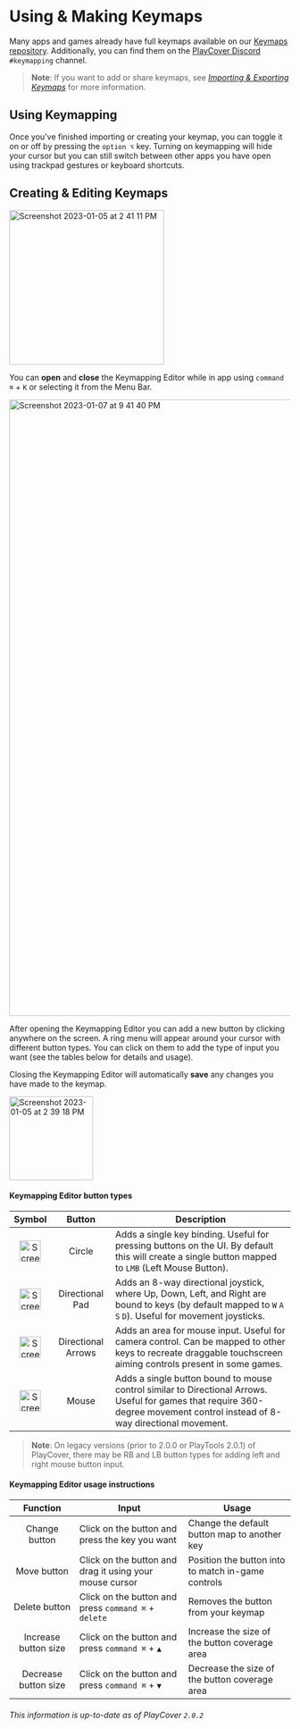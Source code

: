 # Using & Making Keymaps

Many apps and games already have full keymaps available on our [Keymaps repository](https://github.com/PlayCover/keymaps). Additionally, you can find them on the [PlayCover Discord](https://discord.gg/rMv5qxGTGC) `#keymapping` channel. 

>__Note__: If you want to add or share keymaps, see [_Importing & Exporting Keymaps_](./import_export_keymaps.md) for more information.

## Using Keymapping

Once you've finished importing or creating your keymap, you can toggle it on or off by pressing the `option ⌥` key. Turning on keymapping will hide your cursor but you can still switch between other apps you have open using trackpad gestures or keyboard shortcuts. 

## Creating & Editing Keymaps

<img width="277" alt="Screenshot 2023-01-05 at 2 41 11 PM" src="https://user-images.githubusercontent.com/78054566/210866383-dd94b6ac-ce6e-416b-bd93-c0d565ca4a92.png">

You can **open** and **close** the Keymapping Editor while in app using `command ⌘` + `K` or selecting it from the Menu Bar.

<img width="1104" alt="Screenshot 2023-01-07 at 9 41 40 PM" src="https://user-images.githubusercontent.com/78054566/211178151-107e9e25-0c76-4466-bcb5-823635199f6e.png">

After opening the Keymapping Editor you can add a new button by clicking anywhere on the screen. A ring menu will appear around your cursor with different button types. You can click on them to add the type of input you want (see the tables below for details and usage). 

Closing the Keymapping Editor will automatically **save** any changes you have made to the keymap.

<img width="150" alt="Screenshot 2023-01-05 at 2 39 18 PM" src="https://user-images.githubusercontent.com/78054566/210866443-e0c9f967-3554-4506-b37c-ce9775157312.png">

#### Keymapping Editor button types 

| Symbol | Button | Description |
| :-----------: | :-----------: | ------------- |
| <img width="38" alt="Screenshot 2023-01-05 at 2 39 18 PM copy" src="https://user-images.githubusercontent.com/78054566/210868935-5f04fbbd-48a8-4b99-ba1f-b40c541fad95.png">  | Circle | Adds a single key binding. Useful for pressing buttons on the UI. By default this will create a single button mapped to `LMB` (Left Mouse Button). |
| <img width="38" alt="Screenshot 2023-01-05 at 2 39 18 PM copy 2" src="https://user-images.githubusercontent.com/78054566/210870935-25a6b669-97f2-493e-b607-40304d7fa027.png"> | Directional Pad | Adds an 8-way directional joystick, where Up, Down, Left, and Right are bound to keys (by default mapped to `W` `A` `S` `D`). Useful for movement joysticks. |
| <img width="38" alt="Screenshot 2023-01-05 at 2 39 18 PM copy 3" src="https://user-images.githubusercontent.com/78054566/210871542-588e2aba-a2c3-4a60-ba17-59803c56cb4f.png"> | Directional Arrows | Adds an area for mouse input. Useful for camera control. Can be mapped to other keys to recreate draggable touchscreen aiming controls present in some games. |
| <img width="38" alt="Screenshot 2023-01-05 at 2 39 18 PM copy 4" src="https://user-images.githubusercontent.com/78054566/210871677-84e9c784-6391-4e7b-951e-81ff1bd9a0a0.png"> | Mouse | Adds a single button bound to mouse control similar to Directional Arrows. Useful for games that require 360-degree movement control instead of 8-way directional movement. |

> __Note__: On legacy versions (prior to 2.0.0 or PlayTools 2.0.1) of PlayCover, there may be RB and LB button types for adding left and right mouse button input.

#### Keymapping Editor usage instructions

| Function | Input | Usage |
| :-----------: | ------------- | ------------- |
| Change button | Click on the button and press the key you want | Change the default button map to another key |
| Move button | Click on the button and drag it using your mouse cursor | Position the button into to match in-game controls |
| Delete button | Click on the button and press `command ⌘` + `delete` | Removes the button from your keymap |
| Increase button size | Click on the button and press `command ⌘` + `▲` | Increase the size of the button coverage area | 
| Decrease button size | Click on the button and press `command ⌘` + `▼` | Decrease the size of the button coverage area |

###### This information is up-to-date as of PlayCover `2.0.2`
